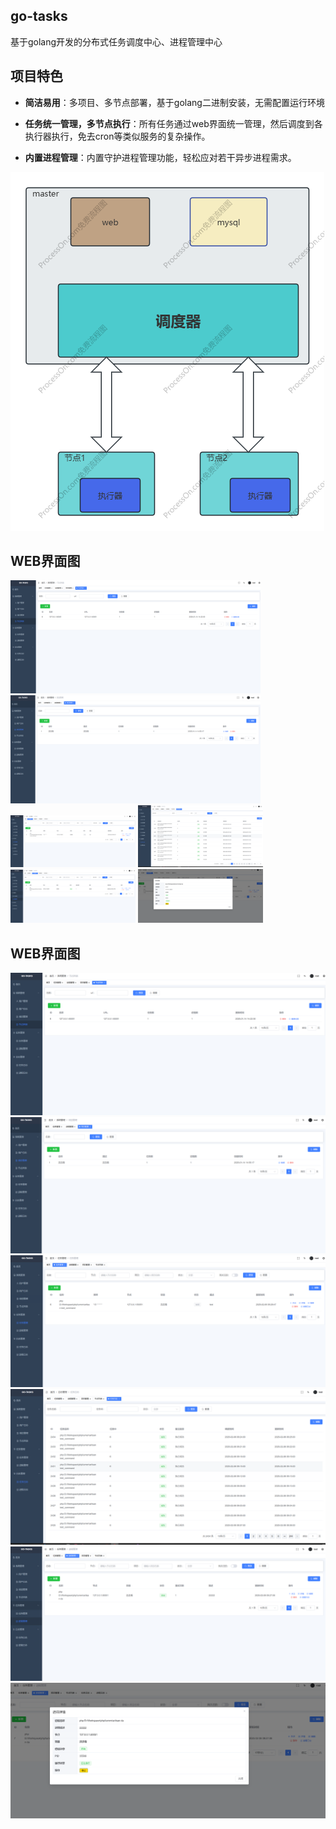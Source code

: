 ## go-tasks
基于golang开发的分布式任务调度中心、进程管理中心

## 项目特色

- **简洁易用**：多项目、多节点部署，基于golang二进制安装，无需配置运行环境

- **任务统一管理，多节点执行**：所有任务通过web界面统一管理，然后调度到各执行器执行，免去cron等类似服务的复杂操作。

- **内置进程管理**：内置守护进程管理功能，轻松应对若干异步进程需求。

![架构模式](./resource/system/go-tasks.png)

## WEB界面图
<img src="./resource/system/node.png" width="400px" alt="图片描述"> 
<img src="./resource/system/project.png" width="400px"> 
<img src="./resource/system/task.png" width="200px"> 
<img src="./resource/system/task_logs.png" width="200px">
<img src="./resource/system/process.png" width="200px">
<img src="./resource/system/process_detail.png" width="200px">

## WEB界面图
![node](./resource/system/node.png)![project](./resource/system/project.png)
![task](./resource/system/task.png)
![task-logs](./resource/system/task_logs.png)
![process](./resource/system/process.png)
![process_detail](./resource/system/process_detail.png)


